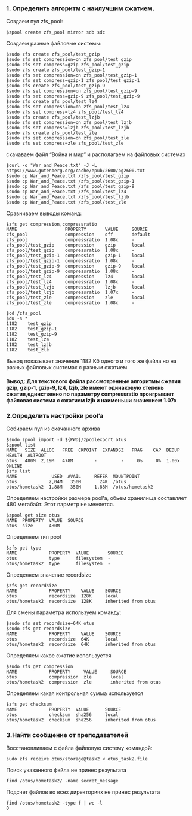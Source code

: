 ### 1. Определить алгоритм с наилучшим сжатием.

Создаем пул zfs_pool:
```
$zpool create zfs_pool mirror sdb sdc
```
Создаем разные файловые системы:
```
$sudo zfs create zfs_pool/test_gzip
$sudo zfs set compression=on zfs_pool/test_gzip
$sudo zfs set compress=gzip zfs_pool/test_gzip
$sudo zfs create zfs_pool/test_gzip-1
$sudo zfs set compression=on zfs_pool/test_gzip-1
$sudo zfs set compress=gzip-1 zfs_pool/test_gzip-1
$sudo zfs create zfs_pool/test_gzip-9
$sudo zfs set compression=on zfs_pool/test_gzip-9
$sudo zfs set compress=gzip-9 zfs_pool/test_gzip-9
$sudo zfs create zfs_pool/test_lz4
$sudo zfs set compression=on zfs_pool/test_lz4
$sudo zfs set compress=lz4 zfs_pool/test_lz4
$sudo zfs create zfs_pool/test_lzjb
$sudo zfs set compression=on zfs_pool/test_lzjb
$sudo zfs set compress=lzjb zfs_pool/test_lzjb
$sudo zfs create zfs_pool/test_zle
$sudo zfs set compression=on zfs_pool/test_zle
$sudo zfs set compress=zle zfs_pool/test_zle
```
скачаваем файл “Война и мир” и располагаем на файловых системах
```
$curl -o "War_and_Peace.txt" -J -L https://www.gutenberg.org/cache/epub/2600/pg2600.txt
$sudo cp War_and_Peace.txt /zfs_pool/test_gzip
$sudo cp War_and_Peace.txt /zfs_pool/test_gzip-1
$sudo cp War_and_Peace.txt /zfs_pool/test_gzip-9
$sudo cp War_and_Peace.txt /zfs_pool/test_lz4
$sudo cp War_and_Peace.txt /zfs_pool/test_lzjb
$sudo cp War_and_Peace.txt /zfs_pool/test_zle
```
Сравниваем выводы команд:
```
$zfs get compression,compressratio
NAME                  PROPERTY       VALUE     SOURCE
zfs_pool              compression    off       default
zfs_pool              compressratio  1.08x     -
zfs_pool/test_gzip    compression    gzip      local
zfs_pool/test_gzip    compressratio  1.08x     -
zfs_pool/test_gzip-1  compression    gzip-1    local
zfs_pool/test_gzip-1  compressratio  1.08x     -
zfs_pool/test_gzip-9  compression    gzip-9    local
zfs_pool/test_gzip-9  compressratio  1.08x     -
zfs_pool/test_lz4     compression    lz4       local
zfs_pool/test_lz4     compressratio  1.08x     -
zfs_pool/test_lzjb    compression    lzjb      local
zfs_pool/test_lzjb    compressratio  1.07x     -
zfs_pool/test_zle     compression    zle       local
zfs_pool/test_zle     compressratio  1.08x     -
```
```
$cd /zfs_pool
$du -s *
1182	test_gzip
1182	test_gzip-1
1182	test_gzip-9
1182	test_lz4
1182	test_lzjb
1182	test_zle
```
Вывод показывает значение 1182 Кб одного и того же файла но на разных файловых системах с разным сжатием.
#### Вывод: Для текстового файла рассмотренные алгоритмы сжатия gzip, gzip-1, gzip-9, lz4, lzjb, zle имеют одинаковую степень сжатия,единственно по параметру compressratio проигрывает файловая система с сжатием lzjb и наименьши значением 1.07x

### 2.Определить настройки pool’a
Собираем пул из скачанного архива
```
$sudo zpool import -d ${PWD}/zpoolexport otus
$zpool list
NAME   SIZE  ALLOC   FREE  CKPOINT  EXPANDSZ   FRAG    CAP  DEDUP    HEALTH  ALTROOT
otus   480M  2,19M   478M        -         -     0%     0%  1.00x    ONLINE  -
$zfs list
NAME             USED  AVAIL     REFER  MOUNTPOINT
otus            2,04M   350M       24K  /otus
otus/hometask2  1,88M   350M     1,88M  /otus/hometask2

```
Определяем настройки размера pool'a, обьем хранилища составляет 480 мегабайт. Этот парметр не меняется.
```
$zpool get size otus
NAME  PROPERTY  VALUE  SOURCE
otus  size      480M   -

```
Определяем тип pool
```
$zfs get type
NAME            PROPERTY  VALUE       SOURCE
otus            type      filesystem  -
otus/hometask2  type      filesystem  -

```
Определяем значение recordsize
```
$zfs get recordsize
NAME            PROPERTY    VALUE    SOURCE
otus            recordsize  128K     local
otus/hometask2  recordsize  128K     inherited from otus
```
Для смены параметра используем команду:
```
$sudo zfs set recordsize=64K otus
$sudo zfs get recordsize
NAME            PROPERTY    VALUE    SOURCE
otus            recordsize  64K      local
otus/hometask2  recordsize  64K      inherited from otus
```
Определяем какое сжатие используется
```
$sudo zfs get compression
NAME            PROPERTY     VALUE     SOURCE
otus            compression  zle       local
otus/hometask2  compression  zle       inherited from otus
```
Определяем какая контрольная сумма используется
```
$zfs get checksum
NAME            PROPERTY  VALUE      SOURCE
otus            checksum  sha256     local
otus/hometask2  checksum  sha256     inherited from otus
```
### 3.Найти сообщение от преподавателей
Восстановливаем с файла файловую систему командой:
```
sudo zfs receive otus/storage@task2 < otus_task2.file 
```
Поиск указанного фвйла не принес результата
```
find /otus/hometask2/ -name secret_message
```
Подсчет файлов во всех директориях не принес результата 
```
find /otus/hometask2 -type f | wc -l
0
```
